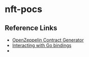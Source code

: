 # nft-pocs #

## Reference Links

- [OpenZeppelin Contract Generator](https://wizard.openzeppelin.com/#erc721)
- [Interacting with Go bindings](https://geth.ethereum.org/docs/developers/dapp-developer/native-bindings)
- 
